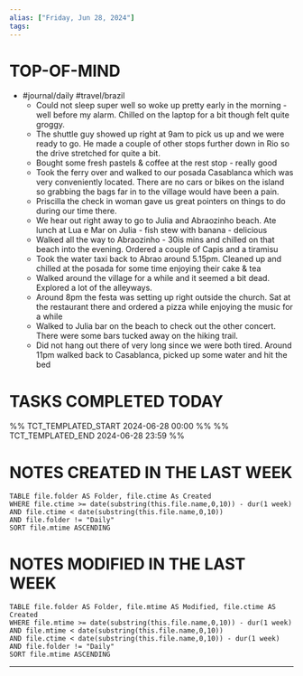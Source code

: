 ```yaml
---
alias: ["Friday, Jun 28, 2024"]
tags: 
---
```



# TOP-OF-MIND
- #journal/daily #travel/brazil 
	- Could not sleep super well so woke up pretty early in the morning - well before my alarm. Chilled on the laptop for a bit though felt quite groggy.
	- The shuttle guy showed up right at 9am to pick us up and we were ready to go. He made a couple of other stops further down in Rio so the drive stretched for quite a bit.
	- Bought some fresh pastels & coffee at the rest stop - really good
	- Took the ferry over and walked to our posada Casablanca which was very conveniently located. There are no cars or bikes on the island so grabbing the bags far in to the village would have been a pain.
	- Priscilla the check in woman gave us great pointers on things to do during our time there.
	- We hear out right away to go to Julia and Abraozinho beach. Ate lunch at Lua e Mar on Julia - fish stew with banana - delicious
	- Walked all the way to Abraozinho - 30is mins and chilled on that beach into the evening. Ordered a couple of Capis and a tiramisu
	- Took the water taxi back to Abrao around 5.15pm. Cleaned up and chilled at the posada for some time enjoying their cake & tea
	- Walked around the village for a while and it seemed a bit dead. Explored a lot of the alleyways.
	- Around 8pm the festa was setting up right outside the church. Sat at the restaurant there and ordered a pizza while enjoying the music for a while
	- Walked to Julia bar on the beach to check out the other concert. There were some bars tucked away on the hiking trail.
	- Did not hang out there of very long since we were both tired. Around 11pm walked back to Casablanca, picked up some water and hit the bed

# TASKS COMPLETED TODAY
%% TCT_TEMPLATED_START 2024-06-28 00:00 %%
%% TCT_TEMPLATED_END 2024-06-28 23:59 %%


# NOTES CREATED IN THE LAST WEEK
``` dataview
TABLE file.folder AS Folder, file.ctime As Created
WHERE file.ctime >= date(substring(this.file.name,0,10)) - dur(1 week) 
AND file.ctime < date(substring(this.file.name,0,10)) 
AND file.folder != "Daily"
SORT file.mtime ASCENDING
```

# NOTES MODIFIED IN THE LAST WEEK
``` dataview
TABLE file.folder AS Folder, file.mtime AS Modified, file.ctime AS Created
WHERE file.mtime >= date(substring(this.file.name,0,10)) - dur(1 week)
AND file.mtime < date(substring(this.file.name,0,10))
AND file.ctime < date(substring(this.file.name,0,10)) - dur(1 week)
AND file.folder != "Daily"
SORT file.mtime ASCENDING
```
---
